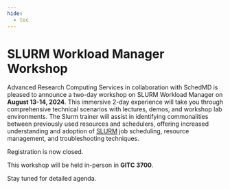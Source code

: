 ```yaml
---
hide:
  - toc
---
```


# SLURM Workload Manager Workshop

Advanced Research Computing Services in collaboration with SchedMD is pleased to announce a two-day workshop on SLURM Workload Manager on **August 13-14, 2024**. This immersive 2-day experience will take you through comprehensive technical scenarios with lectures, demos, and workshop lab environments. The Slurm trainer will assist in identifying commonalities between previously used resources and schedulers, offering increased understanding and adoption of [SLURM](slurm.md) job scheduling, resource management, and troubleshooting techniques.

Registration is now closed.

This workshop will be held in-person in **GITC 3700**. 

Stay tuned for detailed agenda.
